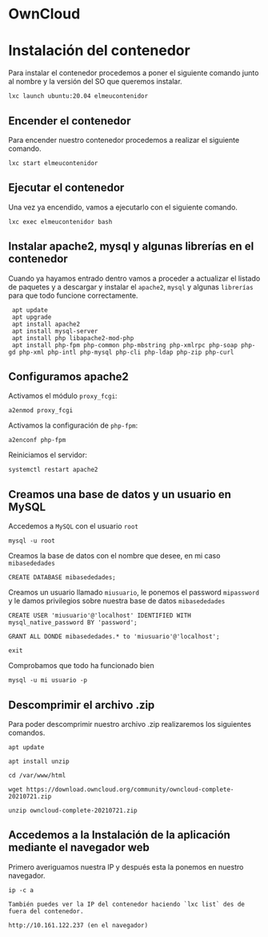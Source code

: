 # OwnCloud

# Instalación del contenedor

Para instalar el contenedor procedemos a poner el siguiente comando junto al nombre y la versión del SO que queremos instalar.

```
lxc launch ubuntu:20.04 elmeucontenidor
```

## Encender el contenedor
Para encender nuestro contenedor procedemos a realizar el siguiente comando.

```
lxc start elmeucontenidor
```

## Ejecutar el contenedor
Una vez ya encendido, vamos a ejecutarlo con el siguiente comando.

```
lxc exec elmeucontenidor bash
```

## Instalar apache2, mysql y algunas librerías en el contenedor

Cuando ya hayamos entrado dentro vamos a proceder a actualizar el listado de paquetes y a descargar y instalar el `apache2`, `mysql` y algunas `librerías` para que todo funcione correctamente.

```
 apt update
 apt upgrade
 apt install apache2
 apt install mysql-server
 apt install php libapache2-mod-php
 apt install php-fpm php-common php-mbstring php-xmlrpc php-soap php-gd php-xml php-intl php-mysql php-cli php-ldap php-zip php-curl
```

## Configuramos apache2

Activamos el módulo `proxy_fcgi`:

```
a2enmod proxy_fcgi
```

Activamos la configuración de `php-fpm`:

```
a2enconf php-fpm
```

Reiniciamos el servidor:

```
systemctl restart apache2
```

## Creamos una base de datos y un usuario en MySQL


Accedemos a `MySQL` con el usuario `root`

```
mysql -u root
```

Creamos la base de datos con el nombre que desee, en mi caso `mibasededades`

```
CREATE DATABASE mibasededades;
```

Creamos un usuario llamado `miusuario`, le ponemos el password `mipassword` y le damos privilegios sobre nuestra base de datos `mibasededades`

```
CREATE USER 'miusuario'@'localhost' IDENTIFIED WITH mysql_native_password BY 'password';
```

```
GRANT ALL DONDE mibasededades.* to 'miusuario'@'localhost';
```

```
exit
```

Comprobamos que todo ha funcionado bien

```
mysql -u mi usuario -p
```

## Descomprimir el archivo .zip
Para poder descomprimir nuestro archivo .zip realizaremos los siguientes comandos.

```
apt update

apt install unzip

cd /var/www/html

wget https://download.owncloud.org/community/owncloud-complete-20210721.zip

unzip owncloud-complete-20210721.zip
```

## Accedemos a la Instalación de la aplicación mediante el navegador web
Primero averiguamos nuestra IP y después esta la ponemos en nuestro navegador.

```
ip -c a

También puedes ver la IP del contenedor haciendo `lxc list` des de fuera del contenedor.

http://10.161.122.237 (en el navegador)
```
